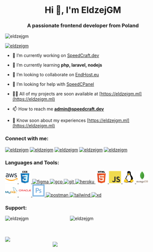 <h1 align="center">Hi 👋, I'm EldzejGM</h1>
<h3 align="center">A passionate frontend developer from Poland</h3>

<p align="left"> <img src="https://komarev.com/ghpvc/?username=eldzejgm&label=Profile%20views&color=0e75b6&style=flat" alt="eldzejgm" /> </p>

<p align="left"> <a href="https://github.com/ryo-ma/github-profile-trophy"><img src="https://github-profile-trophy.vercel.app/?username=eldzejgm" alt="eldzejgm" /></a> </p>

- 🔭 I’m currently working on [SpeedCraft.dev](https://speedcraft.dev)

- 🌱 I’m currently learning **php, laravel, nodejs**

- 👯 I’m looking to collaborate on [EndHost.eu](https://endhost.eu)

- 🤝 I’m looking for help with [SpeedCPanel](https://github.com/SpeedcraftTeam/SpeedCPanel)

- 👨‍💻 All of my projects are soon available at [https://eldzejgm.ml](https://eldzejgm.ml)

- 📫 How to reach me **admin@speedcraft.dev**

- 📄 Know soon about my experiences [https://eldzejgm.ml](https://eldzejgm.ml)

<h3 align="left">Connect with me:</h3>
<p align="left">
<a href="https://codepen.io/eldzejgm" target="blank"><img align="center" src="https://raw.githubusercontent.com/rahuldkjain/github-profile-readme-generator/master/src/images/icons/Social/codepen.svg" alt="eldzejgm" height="30" width="40" /></a>
<a href="https://linkedin.com/in/eldzejgm" target="blank"><img align="center" src="https://raw.githubusercontent.com/rahuldkjain/github-profile-readme-generator/master/src/images/icons/Social/linked-in-alt.svg" alt="eldzejgm" height="30" width="40" /></a>
<a href="https://codesandbox.com/eldzejgm" target="blank"><img align="center" src="https://raw.githubusercontent.com/rahuldkjain/github-profile-readme-generator/master/src/images/icons/Social/codesandbox.svg" alt="eldzejgm" height="30" width="40" /></a>
<a href="https://fb.com/eldzejgm" target="blank"><img align="center" src="https://raw.githubusercontent.com/rahuldkjain/github-profile-readme-generator/master/src/images/icons/Social/facebook.svg" alt="eldzejgm" height="30" width="40" /></a>
<a href="https://instagram.com/eldzejgm" target="blank"><img align="center" src="https://raw.githubusercontent.com/rahuldkjain/github-profile-readme-generator/master/src/images/icons/Social/instagram.svg" alt="eldzejgm" height="30" width="40" /></a>
</p>

<h3 align="left">Languages and Tools:</h3>
<p align="left"> <a href="https://aws.amazon.com" target="_blank" rel="noreferrer"> <img src="https://raw.githubusercontent.com/devicons/devicon/master/icons/amazonwebservices/amazonwebservices-original-wordmark.svg" alt="aws" width="40" height="40"/> </a> <a href="https://www.w3schools.com/css/" target="_blank" rel="noreferrer"> <img src="https://raw.githubusercontent.com/devicons/devicon/master/icons/css3/css3-original-wordmark.svg" alt="css3" width="40" height="40"/> </a> <a href="https://www.figma.com/" target="_blank" rel="noreferrer"> <img src="https://www.vectorlogo.zone/logos/figma/figma-icon.svg" alt="figma" width="40" height="40"/> </a> <a href="https://cloud.google.com" target="_blank" rel="noreferrer"> <img src="https://www.vectorlogo.zone/logos/google_cloud/google_cloud-icon.svg" alt="gcp" width="40" height="40"/> </a> <a href="https://git-scm.com/" target="_blank" rel="noreferrer"> <img src="https://www.vectorlogo.zone/logos/git-scm/git-scm-icon.svg" alt="git" width="40" height="40"/> </a> <a href="https://heroku.com" target="_blank" rel="noreferrer"> <img src="https://www.vectorlogo.zone/logos/heroku/heroku-icon.svg" alt="heroku" width="40" height="40"/> </a> <a href="https://www.w3.org/html/" target="_blank" rel="noreferrer"> <img src="https://raw.githubusercontent.com/devicons/devicon/master/icons/html5/html5-original-wordmark.svg" alt="html5" width="40" height="40"/> </a> <a href="https://developer.mozilla.org/en-US/docs/Web/JavaScript" target="_blank" rel="noreferrer"> <img src="https://raw.githubusercontent.com/devicons/devicon/master/icons/javascript/javascript-original.svg" alt="javascript" width="40" height="40"/> </a> <a href="https://www.linux.org/" target="_blank" rel="noreferrer"> <img src="https://raw.githubusercontent.com/devicons/devicon/master/icons/linux/linux-original.svg" alt="linux" width="40" height="40"/> </a> <a href="https://www.mongodb.com/" target="_blank" rel="noreferrer"> <img src="https://raw.githubusercontent.com/devicons/devicon/master/icons/mongodb/mongodb-original-wordmark.svg" alt="mongodb" width="40" height="40"/> </a> <a href="https://www.mysql.com/" target="_blank" rel="noreferrer"> <img src="https://raw.githubusercontent.com/devicons/devicon/master/icons/mysql/mysql-original-wordmark.svg" alt="mysql" width="40" height="40"/> </a> <a href="https://www.oracle.com/" target="_blank" rel="noreferrer"> <img src="https://raw.githubusercontent.com/devicons/devicon/master/icons/oracle/oracle-original.svg" alt="oracle" width="40" height="40"/> </a> <a href="https://www.photoshop.com/en" target="_blank" rel="noreferrer"> <img src="https://raw.githubusercontent.com/devicons/devicon/master/icons/photoshop/photoshop-line.svg" alt="photoshop" width="40" height="40"/> </a> <a href="https://postman.com" target="_blank" rel="noreferrer"> <img src="https://www.vectorlogo.zone/logos/getpostman/getpostman-icon.svg" alt="postman" width="40" height="40"/> </a> <a href="https://tailwindcss.com/" target="_blank" rel="noreferrer"> <img src="https://www.vectorlogo.zone/logos/tailwindcss/tailwindcss-icon.svg" alt="tailwind" width="40" height="40"/> </a> <a href="https://www.adobe.com/products/xd.html" target="_blank" rel="noreferrer"> <img src="https://cdn.worldvectorlogo.com/logos/adobe-xd.svg" alt="xd" width="40" height="40"/> </a> </p>

<h3 align="left">Support:</h3>
<p><a href="https://www.buymeacoffee.com/eldzejgm"> <img align="left" src="https://cdn.buymeacoffee.com/buttons/v2/default-yellow.png" height="50" width="210" alt="eldzejgm" /></a><a href="https://ko-fi.com/eldzejgm"> <img align="left" src="https://cdn.ko-fi.com/cdn/kofi3.png?v=3" height="50" width="210" alt="eldzejgm" /></a></p><br><br><br><br>

<img src="https://github-readme-stats.vercel.app/api?username=EldzejGM&bg_color=30,e96443,904e95&title_color=fff&text_color=fff" width="450px" align="left"/>
<img src="https://github-readme-stats.vercel.app/api/top-langs/?username=EldzejGM&layout=compact" width="350px" align="right"/><br>
